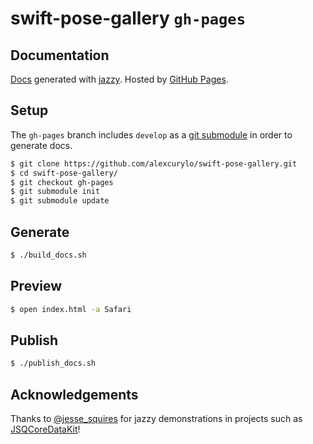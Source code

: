 # swift-pose-gallery `gh-pages`

## Documentation

[Docs](http://alexcurylo.github.io/swift-pose-gallery/) generated with [jazzy](https://github.com/realm/jazzy). Hosted by [GitHub Pages](https://pages.github.com).

## Setup

The `gh-pages` branch includes `develop` as a [git submodule](http://git-scm.com/book/en/v2/Git-Tools-Submodules) in order to generate docs.

````bash
$ git clone https://github.com/alexcurylo/swift-pose-gallery.git
$ cd swift-pose-gallery/
$ git checkout gh-pages
$ git submodule init
$ git submodule update
````

## Generate

````bash
$ ./build_docs.sh
````

## Preview

````bash
$ open index.html -a Safari
````

## Publish

````bash
$ ./publish_docs.sh
````

## Acknowledgements

Thanks to [@jesse_squires](https://twitter.com/jesse_squires) for jazzy demonstrations in projects such as [JSQCoreDataKit](https://github.com/jessesquires/JSQCoreDataKit/tree/gh-pages)!
